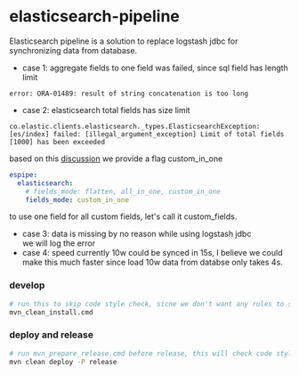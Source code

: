 # elasticsearch-pipeline
Elasticsearch pipeline is a solution to replace logstash jdbc for synchronizing data from database.

- case 1: aggregate fields to one field was failed, since sql field has length limit
```
error: ORA-01489: result of string concatenation is too long
```
- case 2: elasticsearch total fields has size limit
```
co.elastic.clients.elasticsearch._types.ElasticsearchException: 
[es/index] failed: [illegal_argument_exception] Limit of total fields [1000] has been exceeded
```                      
based on this [discussion](https://discuss.elastic.co/t/approaches-to-deal-with-limit-of-total-fields-1000-in-index-has-been-exceeded/241039) we 
provide a flag custom_in_one
```yaml
espipe:
  elasticsearch:
    # fields_mode: flatten, all_in_one, custom_in_one
    fields_mode: custom_in_one
``` 
to use one field for all custom fields, let's call it custom_fields.

- case 3: data is missing by no reason while using logstash jdbc     
we will log the error
- case 4: speed
currently 10w could be synced in 15s, I believe we could make this much faster since load 10w data from databse only takes 4s.
 

### develop
```bash
# run this to skip code style check, sicne we don't want any rules to slow our developing speed.
mvn_clean_install.cmd
```

### deploy and release
```bash 
# run mvn_prepare_release.cmd before release, this will check code style
mvn clean deploy -P release
```

